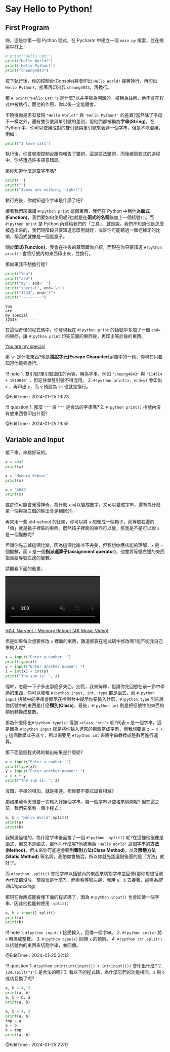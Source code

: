 # Say Hello to Python!
## First Program
嗨，這是你第一個 Python 程式，在 Pycharm 中建立一個 `main.py` 檔案，並在檔案中打上 : 

```python linenums="1"
# print("Hello Cat!")
print("Hello World!")
print('Hello Python!')
print("cheung4843")
```

按下執行後，你的控制台(Console)將會印出 `Hello World!` 接著換行，再印出 `Hello Python!`，接著再印出我 `cheung4843`，再換行。

那 `# print("Hello Cat!")` 是什麼?以井字號為開頭的，被稱為註解，他不會在程式中被執行，而他的作用，你以後一定能體會。

不曉得你是否有發現 `"Hello World!"` 與 `'Hello Python!'` 的差異?當然除了字母不一樣之外，還有雙引號與單引號的差別，但他們都被稱為**字串(String)**，在 Python 中，你可以使用成對的雙引號與單引號來表達一個字串，但是不能混用，例如 :

```python linenums="1"
print("I love cats')
```

執行後，你會發現控制台跟你報告了錯誤，這是語法錯誤，而後續寫程式的過程中，你將遭遇許多語意錯誤。

那你知道什麼是空字串嗎?

```python linenums="1"
print('')
print("")
print("Above are nothing, right?")
```

執行完後，你就知道空字串是什麼了吧?

接著我們來講講 `#!python print` 這個東西，我們在 Python 中稱他為**函式(Function)**，我們要如何使用呢?也就是在**函式的名稱**後加上一個括號`()`。而 `#!python print` 是 Python 內建給我們的「工具」，就是說，我們不知道他是怎麼被造出來的，我們現階段只要知道怎麼用就好，或許你可能聽過一個老掉牙的比喻，稱函式就像是一個黑盒子。

關於**函式(Function)**，我會在往後的章節跟你介紹，而現在你只要知道 `#!python print()` 會將括號內的東西印出來，並換行。

那如果我不想換行呢?

```python linenums="1"
print("You")
print("are")
print("my", end=' ')
print("special", end='\n')
print("1234", end="5")
print("---------")
```

```linenums="1" title="ouput"
You
are
my special
12345---------
```

在這個奇怪的程式碼中，你發現我在 `#!python print` 的括號中多加了一個 `end=` 的東西，讓 `#!python print` 印完前面的東西後，再印出等於後的東西。

[You are my special](https://youtu.be/5yb2N3pnztU?si=SKbav1WexiBvVu_o)

那 `\n` 是什麼東西?他是**跳脫字元(Escape Character**)家族中的一員，你現在只要知道他能夠換行。

!!! note
    1. 雙引號/單引號圍住的內容，稱為字串，例如 `"cheung4843"` 與 `'114514 + 1919810'` ，但記住單雙引號不得混用。
    2. `#!python print(x, end=y)` 會印出 `x` ，再印出 `y`，而 `y` 預設為 `\n` 也就是換行。

@EditTime : 2024-01-25 19:23

!!! question
    1. 那麼 `"'"` 與 `"""` 是合法的字串嗎?
    2. `#!python print()` 括號內沒有放東西會印出什麼?

@EditTime : 2024-01-25 19:55

## Variable and Input
接下來，來點好玩的。

```python linenums="1"
x = 4843
print(x)

x = "Memory Reboot"
print(x)

x = '4843'
print(x)
```

或許你可能會覺得神奇，為什麼 `x` 可以變成數字，又可以變成字串，還有為什麼第一個與第三個的輸出會是相同的。

再來用一些 old-school 的比喻，你可以將 `x` 想像成一個箱子，而等號右邊的「值」就是箱子裡裝的東西。既然箱子裡面的東西可以變，那我是不是可以說 `x` 是一個變數呢?

但請你先忘掉這個比喻，因為這個比喻並不完美，但我想你應該能夠理解，`x` 是一個變數，而 `=` 是一個**指派運算子(assignment operator)**，他會將等號右邊的東西指派給等號左邊的變數。

請觀看下面的動畫。

<!-- ![](../python/media/cat2.jpg) -->

<video autoplay muted loop controls>
  <source src="../../python/media/Variable_1.mp4" type="video/mp4">
</video>


[VØJ, Narvent - Memory Reboot (4K Music Video)](https://youtu.be/wL8DVHuWI7Y?si=1_yzspgq_h2puGeu)

但是如果每次想要修改 `x` 裡面的東西，難道都要在程式碼中修改嗎?能不能我自己來輸入呢?

```python linenums="1"
x = input("Enter a number: ")
print(type(x))
y = input("Enter another number: ")
z = int(x) + int(y)
print("The sum is: ", z)
```

喔幹，怎麼一下子多出那麼多東西，別慌，我來解釋，但請你先回想在前一節中學過的東西，你可以發現 `#!python input, int, type` 都是函式。而 `#!python input` 括號中的字串會顯示在控制台中提示你要輸入什麼，`#!python type` 則告訴你括號中的東西是什麼**類別(Class)**，最後，`#!python int` 則是把括號中的東西的類別轉換成整數。

那為什麼印出`#!python type(x)` 得到 `<class 'str'>` 呢?代表 `x` 是一個字串，這是因為 `#!python input` 總是將你輸入進來的東西當成字串，但我想要讓 `z = x + y` 這個數學式子成立，所以需要用 `#!python int` 來將字串轉換成整數再進行運算。

那下面這個程式碼的輸出結果是什麼呢?

```python linenums="1"
x = input("Enter a number: ")
print(type(x))
y = input("Enter another number: ")
z = x + y
print("The sum is: ", z)
```

沒錯，字串的相加，就是相連。那你要不要試試看相減?

那如果我今天想要一次輸入好幾個字串，每一個字串以空格來隔開呢?
但在這之前，我們先來看一個小程式 : 

```python linenums="1"
a, b = "Hello World".split()
print(a)
print(b)
```

我知道怪怪的，為什麼字串後面接了一個 `#!python .split()` 呢?在這裡他很像是函式，但又不是函式，那他叫什麼呢?他被稱為 `"Hello World"` 這個字串的**方法(Method)**，但未來你可能還會聽到**類別方法(Class Method)**，以及**靜態方法(Static Method)** 等名詞，我怕你會搞混，所以你就先認逗點後面的是「方法」就好了。

而 `#!python .split()` 會把字串以括號內的東西來切割字串並回傳(那你想想括號內什麼都沒放，預設會是什麼?)，而看看等號左邊，我用 `a, b` 去接著，這稱為*開箱(Unpacking)*

那現在你應該能看懂下面的程式碼了，因為 `#!python input()` 也會回傳一個字串，因此他也能夠使用 `.split()` 

```python linenums="1"
a, b = input().split()
print(a)
print(b)
```


!!! note
    1. `#!python input()` 接受輸入，回傳一個字串。
    2. `#!python int(x)` 將 `x` 轉換成整數。
    3. `#!python type(x)` 回傳 `x` 的類別。
    4. `#!python str.split()` 以括號內的東西來切割字串，並回傳。

@EditTime : 2024-01-25 22:13

!!! question
    1. `#!python print(int(input()) + int(input()))` 會印出什麼?
    2. `124.spilt("1")` 是合法的嗎?
    3. 看以下的程式碼，為什麼它們的功能相同，`a` 與 `b` 成功互換了呢?

```python linenums="1" hl_lines="3"
a, b = 4, 5
print(a, b)
a, b = b, a
print(a, b)
```

```python linenums="1" hl_lines="3-5"
a, b = 4, 5
print(a, b)
tmp = a
a = b
b = tmp
print(a, b)
```

@EditTime : 2024-01-25 22:17



